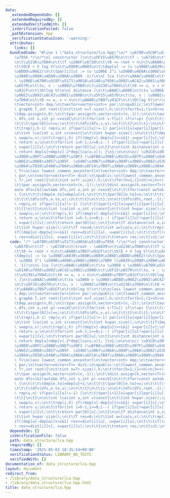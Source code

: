 ```yaml
---
data:
  _extendedDependsOn: []
  _extendedRequiredBy: []
  _extendedVerifiedWith: []
  _isVerificationFailed: false
  _pathExtension: hpp
  _verificationStatusIcon: ':warning:'
  attributes:
    links: []
  bundledCode: "#line 1 \"data_structure/lca.hpp\"\n/* \u6700\u5C0F\u5171\u901A\u5148\
    \u7956 */\n/*\n[ constructor ]\n\t\u5F15\u6570\n\t\tT : \u6728\n\t\troot : \u6839\
    \n\t\u5236\u7D04\n\t\tT \u306F\u6728\n\t\t0 <= root < n\n\t\u8A08\u7B97\u91CF\n\
    \t\tO(E + V log V)\n\t\u5099\u8003\n\t\tdep[u] := (u \u306E\u6839\u304B\u3089\u306E\
    \u8DDD\u96E2)\n\t\tpar[i][u] := (u \u306E 2^i \u500B\u4E0A\u306E\u9802\u70B9 (\u6839\
    \u3088\u308A\u4E0A\u306A\u3089 -1))\n\n[ lca ]\n\t\u8AAC\u660E\n\t\tu \u3068 v\
    \ \u306E\u6700\u5C0F\u5171\u901A\u5148\u7956\u3092\u6C42\u3081\u308B\n\t\u5F15\
    \u6570\n\t\tu, v : \u9802\u70B9\n\t\u5236\u7D04\n\t\t0 <= u, v < n\n\t\u8A08\u7B97\
    \u91CF\n\t\tO(log V)\n\n[ distance ]\n\t\u8AAC\u660E\n\t\tu \u3068 v \u306E\u8DDD\
    \u96E2\u3092\u6C42\u3081\u308B\n\t\u5F15\u6570\n\t\tu, v : \u9802\u70B9\n\t\u5236\
    \u7D04\n\t\t0 <= u, v < n\n\t\u8A08\u7B97\u91CF\n\t\tO(log V)\n*/\n\nclass lowest_common_ancestor{\n\
    \tvector<int> dep;\n\tvector<vector<int>> par;\n\npublic:\n\tlowest_common_ancestor(const\
    \ graph& T,int root){\n\t\tint n=T.size(),h;\n\t\tfor(h=1;(1<<h)<n;h++);\n\n\t\
    \tdep.assign(n,0);\n\t\tpar.assign(h,vector<int>(n,-1));\n\n\t\tauto dfs=[&](auto&&\
    \ dfs,int u,int p)->void{\n\t\t\tfor(int v:T[u]) if(v!=p) {\n\t\t\t\tdep[v]=dep[u]+1;\n\
    \t\t\t\tpar[0][v]=u;\n\t\t\t\tdfs(dfs,v,u);\n\t\t\t}\n\t\t};\n\n\t\tdfs(dfs,root,-1);\n\
    \t\trep(i,h-1) rep(u,n) if(par[i][u]!=-1) par[i+1][u]=par[i][par[i][u]];\n\t}\n\
    \n\tint lca(int u,int v)const{\n\t\tint h=par.size();\n\n\t\tif(dep[u]>dep[v])\
    \ swap(u,v);\n\t\trep(i,h) if((dep[v]-dep[u])>>i&1) v=par[i][v];\n\t\tif(u==v)\
    \ return u;\n\n\t\tfor(int i=h-1;i>=0;i--) if(par[i][u]!=par[i][v]) u=par[i][u],\
    \ v=par[i][v];\n\t\treturn par[0][u];\n\t}\n\n\tint distance(int u,int v)const{\
    \ return dep[u]+dep[v]-2*dep[lca(u,v)]; }\n};\n\n\n\n// \u91CD\u307F\u3064\u304D\
    \u30D0\u30FC\u30B8\u30E7\u30F3 (\u8FBA\u306E\u91CD\u307F\u306E\u548C\u3092\u8DDD\
    \u96E2\u3068\u3057\u305F. \u548C\u3067\u306A\u304F\u3066\u3082\u53EF\u63DB\u304B\
    \u3064\u7D50\u5408\u7684\u306A\u6F14\u7B97\u306A\u3089\u3088\u3044.)\n\ntemplate<class\
    \ T>\nclass lowest_common_ancestor{\n\tvector<int> dep;\n\tvector<vector<int>>\
    \ par;\n\tvector<vector<T>> dist;\n\npublic:\n\tlowest_common_ancestor(const weighted_graph<T>&\
    \ Tr,int root){\n\t\tint n=Tr.size(),h;\n\t\tfor(h=1;(1<<h)<n;h++);\n\n\t\tdep.assign(n,0);\n\
    \t\tpar.assign(h,vector<int>(n,-1));\n\t\tdist.assign(h,vector<T>(n));\n\n\t\t\
    auto dfs=[&](auto&& dfs,int u,int p)->void{\n\t\t\tfor(const auto& e:Tr[u]) if(e.to!=p)\
    \ {\n\t\t\t\tdep[e.to]=dep[u]+1;\n\t\t\t\tpar[0][e.to]=u;\n\t\t\t\tdist[0][e.to]=e.wt;\n\
    \t\t\t\tdfs(dfs,e.to,u);\n\t\t\t}\n\t\t};\n\n\t\tdfs(dfs,root,-1);\n\t\trep(i,h-1)\
    \ rep(u,n) if(par[i][u]!=-1) {\n\t\t\tpar[i+1][u]=par[i][par[i][u]];\n\t\t\tdist[i+1][u]=dist[i][u]+dist[i][par[i][u]];\n\
    \t\t}\n\t}\n\n\tint lca(int u,int v)const{\n\t\tint h=par.size();\n\n\t\tif(dep[u]>dep[v])\
    \ swap(u,v);\n\t\trep(i,h) if((dep[v]-dep[u])>>i&1) v=par[i][v];\n\t\tif(u==v)\
    \ return u;\n\n\t\tfor(int i=h-1;i>=0;i--) if(par[i][u]!=par[i][v]) u=par[i][u],\
    \ v=par[i][v];\n\t\treturn par[0][u];\n\t}\n\n\tT distance(int u,int v)const{\n\
    \t\tint h=par.size();\n\t\tT res=0;\n\t\tint w=lca(u,v);\n\t\trep(i,h){\n\t\t\t\
    if((dep[u]-dep[w])>>i&1) res+=dist[i][u], u=par[i][u];\n\t\t\tif((dep[v]-dep[w])>>i&1)\
    \ res+=dist[i][v], v=par[i][v];\n\t\t}\n\t\treturn res;\n\t}\n};\n"
  code: "/* \u6700\u5C0F\u5171\u901A\u5148\u7956 */\n/*\n[ constructor ]\n\t\u5F15\
    \u6570\n\t\tT : \u6728\n\t\troot : \u6839\n\t\u5236\u7D04\n\t\tT \u306F\u6728\n\
    \t\t0 <= root < n\n\t\u8A08\u7B97\u91CF\n\t\tO(E + V log V)\n\t\u5099\u8003\n\t\
    \tdep[u] := (u \u306E\u6839\u304B\u3089\u306E\u8DDD\u96E2)\n\t\tpar[i][u] := (u\
    \ \u306E 2^i \u500B\u4E0A\u306E\u9802\u70B9 (\u6839\u3088\u308A\u4E0A\u306A\u3089\
    \ -1))\n\n[ lca ]\n\t\u8AAC\u660E\n\t\tu \u3068 v \u306E\u6700\u5C0F\u5171\u901A\
    \u5148\u7956\u3092\u6C42\u3081\u308B\n\t\u5F15\u6570\n\t\tu, v : \u9802\u70B9\n\
    \t\u5236\u7D04\n\t\t0 <= u, v < n\n\t\u8A08\u7B97\u91CF\n\t\tO(log V)\n\n[ distance\
    \ ]\n\t\u8AAC\u660E\n\t\tu \u3068 v \u306E\u8DDD\u96E2\u3092\u6C42\u3081\u308B\
    \n\t\u5F15\u6570\n\t\tu, v : \u9802\u70B9\n\t\u5236\u7D04\n\t\t0 <= u, v < n\n\
    \t\u8A08\u7B97\u91CF\n\t\tO(log V)\n*/\n\nclass lowest_common_ancestor{\n\tvector<int>\
    \ dep;\n\tvector<vector<int>> par;\n\npublic:\n\tlowest_common_ancestor(const\
    \ graph& T,int root){\n\t\tint n=T.size(),h;\n\t\tfor(h=1;(1<<h)<n;h++);\n\n\t\
    \tdep.assign(n,0);\n\t\tpar.assign(h,vector<int>(n,-1));\n\n\t\tauto dfs=[&](auto&&\
    \ dfs,int u,int p)->void{\n\t\t\tfor(int v:T[u]) if(v!=p) {\n\t\t\t\tdep[v]=dep[u]+1;\n\
    \t\t\t\tpar[0][v]=u;\n\t\t\t\tdfs(dfs,v,u);\n\t\t\t}\n\t\t};\n\n\t\tdfs(dfs,root,-1);\n\
    \t\trep(i,h-1) rep(u,n) if(par[i][u]!=-1) par[i+1][u]=par[i][par[i][u]];\n\t}\n\
    \n\tint lca(int u,int v)const{\n\t\tint h=par.size();\n\n\t\tif(dep[u]>dep[v])\
    \ swap(u,v);\n\t\trep(i,h) if((dep[v]-dep[u])>>i&1) v=par[i][v];\n\t\tif(u==v)\
    \ return u;\n\n\t\tfor(int i=h-1;i>=0;i--) if(par[i][u]!=par[i][v]) u=par[i][u],\
    \ v=par[i][v];\n\t\treturn par[0][u];\n\t}\n\n\tint distance(int u,int v)const{\
    \ return dep[u]+dep[v]-2*dep[lca(u,v)]; }\n};\n\n\n\n// \u91CD\u307F\u3064\u304D\
    \u30D0\u30FC\u30B8\u30E7\u30F3 (\u8FBA\u306E\u91CD\u307F\u306E\u548C\u3092\u8DDD\
    \u96E2\u3068\u3057\u305F. \u548C\u3067\u306A\u304F\u3066\u3082\u53EF\u63DB\u304B\
    \u3064\u7D50\u5408\u7684\u306A\u6F14\u7B97\u306A\u3089\u3088\u3044.)\n\ntemplate<class\
    \ T>\nclass lowest_common_ancestor{\n\tvector<int> dep;\n\tvector<vector<int>>\
    \ par;\n\tvector<vector<T>> dist;\n\npublic:\n\tlowest_common_ancestor(const weighted_graph<T>&\
    \ Tr,int root){\n\t\tint n=Tr.size(),h;\n\t\tfor(h=1;(1<<h)<n;h++);\n\n\t\tdep.assign(n,0);\n\
    \t\tpar.assign(h,vector<int>(n,-1));\n\t\tdist.assign(h,vector<T>(n));\n\n\t\t\
    auto dfs=[&](auto&& dfs,int u,int p)->void{\n\t\t\tfor(const auto& e:Tr[u]) if(e.to!=p)\
    \ {\n\t\t\t\tdep[e.to]=dep[u]+1;\n\t\t\t\tpar[0][e.to]=u;\n\t\t\t\tdist[0][e.to]=e.wt;\n\
    \t\t\t\tdfs(dfs,e.to,u);\n\t\t\t}\n\t\t};\n\n\t\tdfs(dfs,root,-1);\n\t\trep(i,h-1)\
    \ rep(u,n) if(par[i][u]!=-1) {\n\t\t\tpar[i+1][u]=par[i][par[i][u]];\n\t\t\tdist[i+1][u]=dist[i][u]+dist[i][par[i][u]];\n\
    \t\t}\n\t}\n\n\tint lca(int u,int v)const{\n\t\tint h=par.size();\n\n\t\tif(dep[u]>dep[v])\
    \ swap(u,v);\n\t\trep(i,h) if((dep[v]-dep[u])>>i&1) v=par[i][v];\n\t\tif(u==v)\
    \ return u;\n\n\t\tfor(int i=h-1;i>=0;i--) if(par[i][u]!=par[i][v]) u=par[i][u],\
    \ v=par[i][v];\n\t\treturn par[0][u];\n\t}\n\n\tT distance(int u,int v)const{\n\
    \t\tint h=par.size();\n\t\tT res=0;\n\t\tint w=lca(u,v);\n\t\trep(i,h){\n\t\t\t\
    if((dep[u]-dep[w])>>i&1) res+=dist[i][u], u=par[i][u];\n\t\t\tif((dep[v]-dep[w])>>i&1)\
    \ res+=dist[i][v], v=par[i][v];\n\t\t}\n\t\treturn res;\n\t}\n};\n"
  dependsOn: []
  isVerificationFile: false
  path: data_structure/lca.hpp
  requiredBy: []
  timestamp: '2021-05-03 18:35:54+09:00'
  verificationStatus: LIBRARY_NO_TESTS
  verifiedWith: []
documentation_of: data_structure/lca.hpp
layout: document
redirect_from:
- /library/data_structure/lca.hpp
- /library/data_structure/lca.hpp.html
title: data_structure/lca.hpp
---
```

